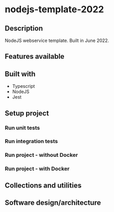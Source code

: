 # nodejs-template-2022

## Description
NodeJS webservice template. Built in June 2022.

## Features available

## Built with
- Typescript
- NodeJS
- Jest

## Setup project

### Run unit tests

### Run integration tests

### Run project - without Docker

### Run project - with Docker

## Collections and utilities

## Software design/architecture